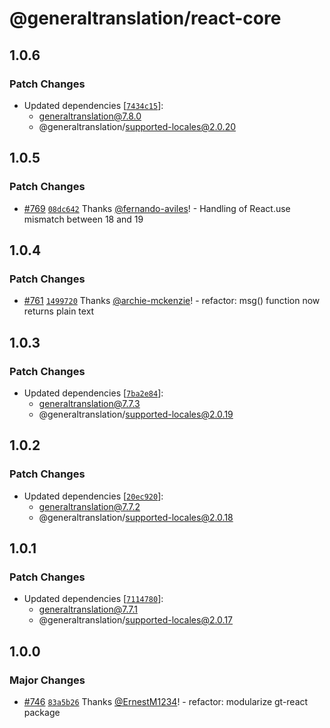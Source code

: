 # @generaltranslation/react-core

## 1.0.6

### Patch Changes

- Updated dependencies [[`7434c15`](https://github.com/generaltranslation/gt/commit/7434c1503c2a62bdb90d4058f903a56331276365)]:
  - generaltranslation@7.8.0
  - @generaltranslation/supported-locales@2.0.20

## 1.0.5

### Patch Changes

- [#769](https://github.com/generaltranslation/gt/pull/769) [`08dc642`](https://github.com/generaltranslation/gt/commit/08dc642bcbcc46d83b8ee6312200bc64a1fb84e3) Thanks [@fernando-aviles](https://github.com/fernando-aviles)! - Handling of React.use mismatch between 18 and 19

## 1.0.4

### Patch Changes

- [#761](https://github.com/generaltranslation/gt/pull/761) [`1499720`](https://github.com/generaltranslation/gt/commit/149972082ec9ce02953cdbb3290e9a0364e58a33) Thanks [@archie-mckenzie](https://github.com/archie-mckenzie)! - refactor: msg() function now returns plain text

## 1.0.3

### Patch Changes

- Updated dependencies [[`7ba2e84`](https://github.com/generaltranslation/gt/commit/7ba2e8412b608aa3415f4865dc26adbbd3daa236)]:
  - generaltranslation@7.7.3
  - @generaltranslation/supported-locales@2.0.19

## 1.0.2

### Patch Changes

- Updated dependencies [[`20ec920`](https://github.com/generaltranslation/gt/commit/20ec920ecf3fb04e464f281400429c68f3c1a701)]:
  - generaltranslation@7.7.2
  - @generaltranslation/supported-locales@2.0.18

## 1.0.1

### Patch Changes

- Updated dependencies [[`7114780`](https://github.com/generaltranslation/gt/commit/71147803bf3e4cf21556ffb9b5f77756e283a32a)]:
  - generaltranslation@7.7.1
  - @generaltranslation/supported-locales@2.0.17

## 1.0.0

### Major Changes

- [#746](https://github.com/generaltranslation/gt/pull/746) [`83a5b26`](https://github.com/generaltranslation/gt/commit/83a5b26cc70f9a7378bbcafbf6c035462598fc8a) Thanks [@ErnestM1234](https://github.com/ErnestM1234)! - refactor: modularize gt-react package
